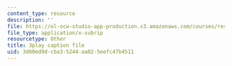 ```yaml
---
content_type: resource
description: ''
file: https://ol-ocw-studio-app-production.s3.amazonaws.com/courses/res-6-012-introduction-to-probability-spring-2018/3d60ed9dcba35244aa025eefc47b4511_DrBIORgOzSA.vtt
file_type: application/x-subrip
resourcetype: Other
title: 3play caption file
uid: 3d60ed9d-cba3-5244-aa02-5eefc47b4511
---
```

